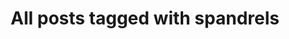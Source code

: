 ---
layout: tag
title: "All posts tagged with spandrels"
permalink: /weblog/tags/spandrels/
taxonomy: spandrels
---
